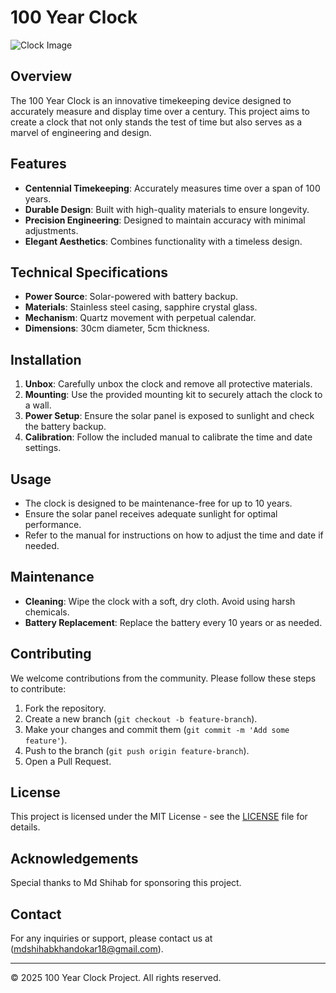 # 100 Year Clock

![Clock Image](https://static.vecteezy.com/system/resources/previews/009/342/688/original/clock-icon-clipart-design-illustration-free-png.png) <!-- You may want to include an image of the clock -->

## Overview

The 100 Year Clock is an innovative timekeeping device designed to accurately measure and display time over a century. This project aims to create a clock that not only stands the test of time but also serves as a marvel of engineering and design.

## Features

- **Centennial Timekeeping**: Accurately measures time over a span of 100 years.
- **Durable Design**: Built with high-quality materials to ensure longevity.
- **Precision Engineering**: Designed to maintain accuracy with minimal adjustments.
- **Elegant Aesthetics**: Combines functionality with a timeless design.

## Technical Specifications

- **Power Source**: Solar-powered with battery backup.
- **Materials**: Stainless steel casing, sapphire crystal glass.
- **Mechanism**: Quartz movement with perpetual calendar.
- **Dimensions**: 30cm diameter, 5cm thickness.

## Installation

1. **Unbox**: Carefully unbox the clock and remove all protective materials.
2. **Mounting**: Use the provided mounting kit to securely attach the clock to a wall.
3. **Power Setup**: Ensure the solar panel is exposed to sunlight and check the battery backup.
4. **Calibration**: Follow the included manual to calibrate the time and date settings.

## Usage

- The clock is designed to be maintenance-free for up to 10 years.
- Ensure the solar panel receives adequate sunlight for optimal performance.
- Refer to the manual for instructions on how to adjust the time and date if needed.

## Maintenance

- **Cleaning**: Wipe the clock with a soft, dry cloth. Avoid using harsh chemicals.
- **Battery Replacement**: Replace the battery every 10 years or as needed.

## Contributing

We welcome contributions from the community. Please follow these steps to contribute:

1. Fork the repository.
2. Create a new branch (`git checkout -b feature-branch`).
3. Make your changes and commit them (`git commit -m 'Add some feature'`).
4. Push to the branch (`git push origin feature-branch`).
5. Open a Pull Request.

## License

This project is licensed under the MIT License - see the [LICENSE](LICENSE) file for details.

## Acknowledgements

Special thanks to Md Shihab for sponsoring this project.

## Contact

For any inquiries or support, please contact us at (mdshihabkhandokar18@gmail.com).

---

© 2025 100 Year Clock Project. All rights reserved.

